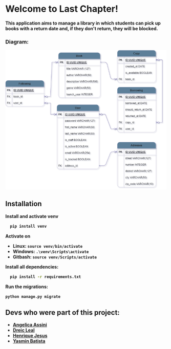 <h1>Welcome to <strong>Last Chapter!<strong></h1>

This application aims to manage a library in which students can pick up books with a return date and, if they don't return, they will be blocked.

<h3>Diagram:</h3>

![Library](DER_last_chapter.png)

<h2>Installation</h2>

Install and activate venv

```bash
  pip install venv
```
Activate on

- Linux: `source venv/bin/activate`
- Windows: `.\venv\Scripts\activate`
- Gitbash: `source venv/Scripts/activate`

Install all dependencies:
```bash
  pip install -r requirements.txt
```
Run the migrations:
```bash
python manage.py migrate
```

## Devs who were part of this project:

- [Angelica Assini](https://www.linkedin.com/in/angelica-assini/)
- [Dreic Leal](https://www.linkedin.com/in/dreicleal/)
- [Henrique Jesus](https://www.linkedin.com/in/henrique-jesus128/)
- [Yasmin Batista](https://www.linkedin.com/in/tsukedev/)
